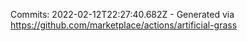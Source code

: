 Commits: 2022-02-12T22:27:40.682Z - Generated via https://github.com/marketplace/actions/artificial-grass
<br>
